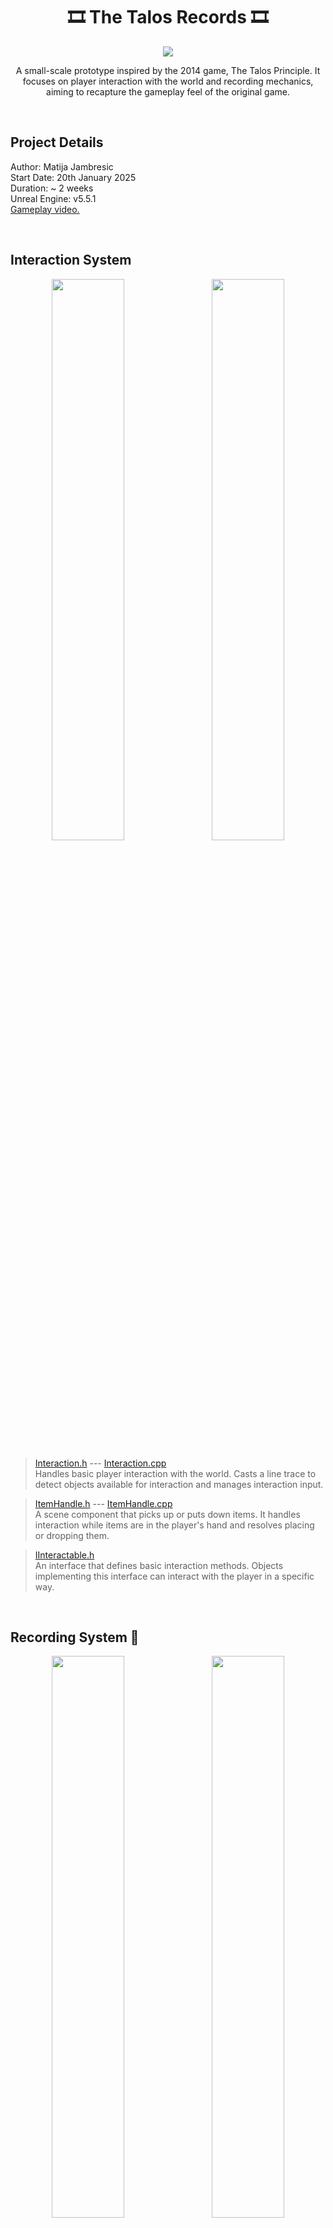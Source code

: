 <h1 align="center">
    <b>🎞️ The Talos Records 🎞️</b>
</h1>

<p align="center">
  <img src="https://github.com/user-attachments/assets/0919ca1e-48fc-465e-8b9c-ece2a49295e1"/>
</p>


<p align="center">
    A small-scale prototype inspired by the 2014 game, The Talos Principle. It focuses on player interaction with the world and recording mechanics, aiming to recapture the gameplay feel of the original game.
</p>

<br>

## Project Details
Author: Matija Jambresic <br>
Start Date: 20th January 2025 <br>
Duration: ~ 2 weeks <br>
Unreal Engine: v5.5.1  
[Gameplay video.](https://youtu.be/2xB5xpchkXQ)

<br>

## Interaction System
<p align="center">
  <img src="https://github.com/user-attachments/assets/cde63b04-5b00-4a75-8cc7-0fd90a86d728" style="width: 48%; margin-right: 2%;" />
  <img src="https://github.com/user-attachments/assets/f2984eef-aab0-49ef-9937-c0a081e92a86" style="width: 48%;" />
</p>

>[Interaction.h](TalosRecords/Source/TalosRecords/Interaction.h) ---
>[Interaction.cpp](TalosRecords/Source/TalosRecords/Interaction.cpp)  
>Handles basic player interaction with the world. Casts a line trace to detect objects available for interaction and manages interaction input.  

>[ItemHandle.h](TalosRecords/Source/TalosRecords/ItemHandle.h) ---
>[ItemHandle.cpp](TalosRecords/Source/TalosRecords/ItemHandle.cpp)  
>A scene component that picks up or puts down items. It handles interaction while items are in the player's hand and resolves placing or dropping them.

>[IInteractable.h](TalosRecords/Source/TalosRecords/IInteractable.h)  
>An interface that defines basic interaction methods. Objects implementing this interface can interact with the player in a specific way.

<br>

## Recording System 🎥
<p align="center">
  <img src="https://github.com/user-attachments/assets/88f9dbcb-4129-48c5-ae01-2597e9acf6cd" style="width: 48%; margin-right: 2%;" />
  <img src="https://github.com/user-attachments/assets/c3d62946-8992-4872-b585-3747a67a1226" style="width: 48%;" />
</p>

>[RecordingStation.h](TalosRecords/Source/TalosRecords/RecordingStation.h) ---
>[RecordingStation.cpp](TalosRecords/Source/TalosRecords/RecordingStation.cpp)  
>A game object with three states: idle, recording, and playing. Depending on its state, it either saves snapshots of the current referenced recordable objects or resimulates the previously snapshot ones.

>[IRecordable.h](TalosRecords/Source/TalosRecords/IRecordable.h)   
>An interface that allows objects to be referenced and participate in the recording system. It implements snapshotting and resimulation methods.

>[ItemSnapshot.h](TalosRecords/Source/TalosRecords/ItemSnapshot.h), 
>[PlayerCharacterSnapshot.h](TalosRecords/Source/TalosRecords/PlayerCharacterSnapshot.h), 
>[ItemPadSnapshot.h](TalosRecords/Source/TalosRecords/ItemPadSnapshot.h)  
>Data structures designed to snapshot specific recordable objects.

<br>

## Puzzle
>[Puzzle.h](TalosRecords/Source/TalosRecords/Puzzle.h) ---
>[Puzzle.cpp](TalosRecords/Source/TalosRecords/Puzzle.cpp)  
>An actor component that references different pieces of a puzzle, tracking the completion of objectives and ensuring objects behave as a cohesive whole.

>[PuzzleGate.h](TalosRecords/Source/TalosRecords/PuzzleGate.h) ---
>[PuzzleGate.cpp](TalosRecords/Source/TalosRecords/PuzzleGate.cpp)  
>A game object that obstructs the player's way out of a puzzle. It has two states: open and closed, set based on objective completion.

>[IObjective.h](TalosRecords/Source/TalosRecords/IObjective.h)  
>An interface that defines specific objectives for different puzzle objects.

<br>

## Other Game Objects & Player
>[Item.h](TalosRecords/Source/TalosRecords/Item.h) ---
>[Item.cpp](TalosRecords/Source/TalosRecords/Item.cpp)  
>An interactable and recordable object that player can pick up, interact with, and place in the world or in designated sockets.


>[ItemPad.h](TalosRecords/Source/TalosRecords/ItemPad.h) --- 
>[ItemPad.cpp](TalosRecords/Source/TalosRecords/ItemPad.cpp)  
>An interactable and recordable object with a specific objective. It is triggered when the player steps on it or when an item is socketed.

>[Terminal.h](TalosRecords/Source/TalosRecords/Terminal.h) ---
>[Terminal.cpp](TalosRecords/Source/TalosRecords/Terminal.cpp)  
>An interactable computer object that opens a terminal widget.

>[PlayerCharacter.h](TalosRecords/Source/TalosRecords/PlayerCharacter.h) ---
>[PlayerCharacter.cpp](TalosRecords/Source/TalosRecords/PlayerCharacter.cpp)  
>An object that unifies player mechanics. In this prototype, it is primarily used as a recordable object for player snapshotting and resimulation.

<br>

## Blueprint functionality
>The Blueprints functionality included in this project primarily enhances the prototype's appearance and completeness, but is not necessarily designed for extensibility.  
  
>One example is the typewriting effect for the Terminal widget. Since Blueprints don't support delays, I recommend rewriting this functionality in C++ for better compatibility and to reduce repetitive code.

<br>

## License
This project is licensed under the terms of the [MIT License](LICENSE).

Copyright © 2025 Matija Jambresic

For information about third-party assets used and their respective licenses, please see the [Third Party](THIRDPARTY.md) file.

In addition to the license file required by the MIT License, please include the Third Party file in all copies of this project.

